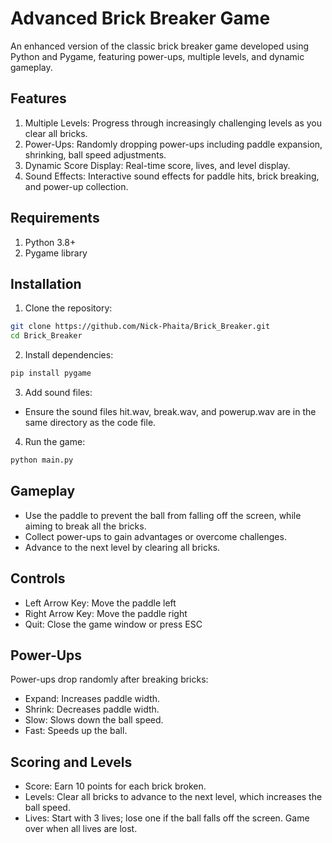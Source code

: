# Advanced Brick Breaker Game
An enhanced version of the classic brick breaker game developed using Python and Pygame, featuring power-ups, multiple levels, and dynamic gameplay.

## Features
1. Multiple Levels: Progress through increasingly challenging levels as you clear all bricks.
2. Power-Ups: Randomly dropping power-ups including paddle expansion, shrinking, ball speed adjustments.
3. Dynamic Score Display: Real-time score, lives, and level display.
4. Sound Effects: Interactive sound effects for paddle hits, brick breaking, and power-up collection.
   
## Requirements
1. Python 3.8+
2. Pygame library

## Installation
1. Clone the repository:
``` bash
git clone https://github.com/Nick-Phaita/Brick_Breaker.git
cd Brick_Breaker
```

2. Install dependencies:
``` bash
pip install pygame
```

3. Add sound files:
* Ensure the sound files hit.wav, break.wav, and powerup.wav are in the same directory as the code file.

4. Run the game:
``` bash
python main.py
```

## Gameplay
* Use the paddle to prevent the ball from falling off the screen, while aiming to break all the bricks.
* Collect power-ups to gain advantages or overcome challenges.
* Advance to the next level by clearing all bricks.

## Controls
* Left Arrow Key: Move the paddle left
* Right Arrow Key: Move the paddle right
* Quit: Close the game window or press ESC

## Power-Ups
Power-ups drop randomly after breaking bricks:
* Expand: Increases paddle width.
* Shrink: Decreases paddle width.
* Slow: Slows down the ball speed.
* Fast: Speeds up the ball.

## Scoring and Levels
* Score: Earn 10 points for each brick broken.
* Levels: Clear all bricks to advance to the next level, which increases the ball speed.
* Lives: Start with 3 lives; lose one if the ball falls off the screen. Game over when all lives are lost.

